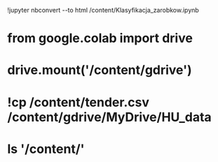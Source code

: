 
!jupyter nbconvert --to html /content/Klasyfikacja_zarobkow.ipynb

# from google.colab import drive
# drive.mount('/content/gdrive')

# !cp  /content/tender.csv /content/gdrive/MyDrive/HU_data
# ls '/content/'
